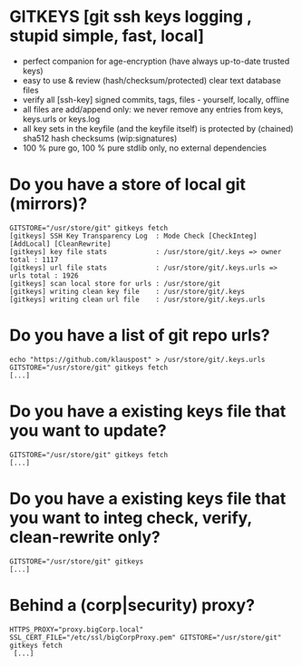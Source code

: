 # GITKEYS  [git ssh keys logging , stupid simple, fast, local]
 
- perfect companion for age-encryption (have always up-to-date trusted keys)
- easy to use & review (hash/checksum/protected) clear text database files
- verify all [ssh-key] signed commits, tags, files - yourself, locally, offline 
- all files are add/append only: we never remove any entries from keys, keys.urls or keys.log
- all key sets in the keyfile (and the keyfile itself) is protected by (chained) sha512 hash checksums (wip:signatures)
- 100 % pure go, 100 % pure stdlib only, no external dependencies

# Do you have a store of local git (mirrors)? 

``` Shell
GITSTORE="/usr/store/git" gitkeys fetch
[gitkeys] SSH Key Transparency Log  : Mode Check [CheckInteg] [AddLocal] [CleanRewrite]
[gitkeys] key file stats            : /usr/store/git/.keys => owner total : 1117
[gitkeys] url file stats            : /usr/store/git/.keys.urls => urls total : 1926
[gitkeys] scan local store for urls : /usr/store/git
[gitkeys] writing clean key file    : /usr/store/git/.keys
[gitkeys] writing clean url file    : /usr/store/git/.keys.urls
```

# Do you have a list of git repo urls?

``` Shell
echo "https://github.com/klauspost" > /usr/store/git/.keys.urls
GITSTORE="/usr/store/git" gitkeys fetch
[...]
```

# Do you have a existing keys file that you want to update?

``` Shell
GITSTORE="/usr/store/git" gitkeys fetch
[...]
```

# Do you have a existing keys file that you want to integ check, verify, clean-rewrite only?

``` Shell
GITSTORE="/usr/store/git" gitkeys
[...]
```

# Behind a (corp|security) proxy?

``` Shell
HTTPS_PROXY="proxy.bigCorp.local" SSL_CERT_FILE="/etc/ssl/bigCorpProxy.pem" GITSTORE="/usr/store/git" gitkeys fetch
 [...]
```
